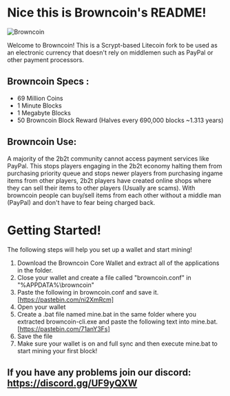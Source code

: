 # Nice this is Browncoin's README!

![Browncoin](https://cdn.discordapp.com/icons/681280771041918987/5d0eeccb636cffea0b2af3c254acf81c.png?size=256)

Welcome to Browncoin! This is a Scrypt-based Litecoin fork to be used as an electronic currency that doesn't rely on middlemen such as PayPal or other payment processors.
## Browncoin Specs :
- 69 Million Coins
- 1 Minute Blocks
- 1 Megabyte Blocks
- 50 Browncoin Block Reward (Halves every 690,000 blocks ~1.313 years)
## Browncoin Use:
A majority of the 2b2t community cannot access payment services like PayPal. This stops players engaging in the 2b2t economy halting them from purchasing priority queue and stops newer players from purchasing ingame items from other players, 2b2t players have created online shops where they can sell their items to other players (Usually are scams). With browncoin people can buy/sell items from each other without a middle man (PayPal) and don't have to fear being charged back.

# Getting Started!

The following steps will help you set up a wallet and start mining!

1. Download the Browncoin Core Wallet and extract all of the applications in the folder. 
2. Close your wallet and create a file called "browncoin.conf" in "%APPDATA%\browncoin\"
3. Paste the following in browncoin.conf and save it. [https://pastebin.com/ni2XmRcm]
4. Open your wallet
5. Create a .bat file named mine.bat in the same folder where you extracted browncoin-cli.exe and paste the following text into mine.bat. [https://pastebin.com/71anY3Fs]
6. Save the file
7. Make sure your wallet is on and full sync and then execute mine.bat to start mining your first block! 

## If you have any problems join our discord: https://discord.gg/UF9yQXW

